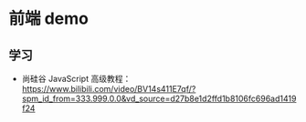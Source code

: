 # 前端 demo

## 学习

- 尚硅谷 JavaScript 高级教程： https://www.bilibili.com/video/BV14s411E7qf/?spm_id_from=333.999.0.0&vd_source=d27b8e1d2ffd1b8106fc696ad1419f24
